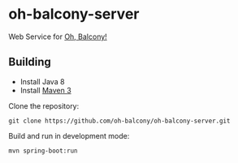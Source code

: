 # oh-balcony-server
Web Service for [Oh, Balcony!](http://oh-balcony.github.io/)

## Building

- Install Java 8
- Install [Maven 3](https://maven.apache.org/)

Clone the repository:

    git clone https://github.com/oh-balcony/oh-balcony-server.git

Build and run in development mode:

    mvn spring-boot:run
